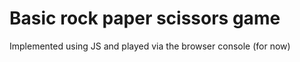 # Basic rock paper scissors game 
Implemented using JS and played via the browser console (for now)
